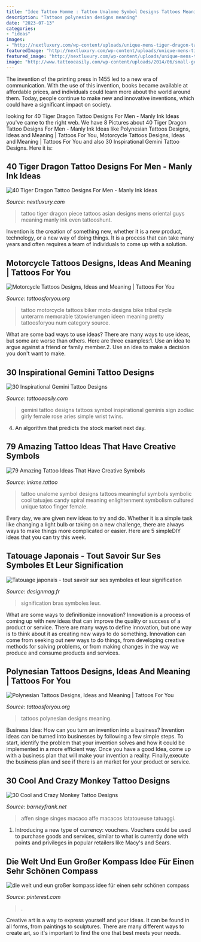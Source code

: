 ```yaml
---
title: "Idee Tattoo Homme : Tattoo Unalome Symbol Designs Tattoos Meaningful Symbols Symbolic Cool Tatuajes Candy Spiral Meaning Enlightenment Symbolism Cultured Unique Tatoo Finger Female"
description: "Tattoos polynesian designs meaning"
date: "2023-07-13"
categories:
- "ideas"
images:
- "http://nextluxury.com/wp-content/uploads/unique-mens-tiger-dragon-tattoos.jpg"
featuredImage: "http://nextluxury.com/wp-content/uploads/unique-mens-tiger-dragon-tattoos.jpg"
featured_image: "http://nextluxury.com/wp-content/uploads/unique-mens-tiger-dragon-tattoos.jpg"
image: "http://www.tattooeasily.com/wp-content/uploads/2014/06/small-gemini-tattoo-design.jpg"
---
```



The invention of the printing press in 1455 led to a new era of communication. With the use of this invention, books became available at affordable prices, and individuals could learn more about the world around them. Today, people continue to make new and innovative inventions, which could have a significant impact on society.

	

		
looking for 40 Tiger Dragon Tattoo Designs For Men - Manly Ink Ideas you've came to the right web. We have 8 Pictures about 40 Tiger Dragon Tattoo Designs For Men - Manly Ink Ideas like Polynesian Tattoos Designs, Ideas and Meaning | Tattoos For You, Motorcycle Tattoos Designs, Ideas and Meaning | Tattoos For You and also 30 Inspirational Gemini Tattoo Designs. Here it is:
		
    
## 40 Tiger Dragon Tattoo Designs For Men - Manly Ink Ideas

<img loading=lazy src="http://nextluxury.com/wp-content/uploads/unique-mens-tiger-dragon-tattoos.jpg" onerror="this.onerror=null;this.src='https://tse2.mm.bing.net/th?id=OIP.LRZk3UBIe6p9M7wgVBSptQHaJ4&amp;pid=15.1';" alt="40 Tiger Dragon Tattoo Designs For Men - Manly Ink Ideas">

_Source: nextluxury.com_

>tattoo tiger dragon piece tattoos asian designs mens oriental guys meaning manly ink even tattooshunt. 

	

Invention is the creation of something new, whether it is a new product, technology, or a new way of doing things. It is a process that can take many years and often requires a team of individuals to come up with a solution.

    
## Motorcycle Tattoos Designs, Ideas And Meaning | Tattoos For You

<img loading=lazy src="https://www.tattoosforyou.org/wp-content/uploads/2016/03/Motorcycle-Tattoo-Designs.jpg" onerror="this.onerror=null;this.src='https://tse3.mm.bing.net/th?id=OIP.RaOaIkS3UKLMQAvOZOjP4wHaFm&amp;pid=15.1';" alt="Motorcycle Tattoos Designs, Ideas and Meaning | Tattoos For You">

_Source: tattoosforyou.org_

>tattoo motorcycle tattoos biker moto designs bike tribal cycle unterarm memorable tätowierungen ideen meaning pretty tattoosforyou num category source. 

	

What are some bad ways to use ideas?
There are many ways to use ideas, but some are worse than others. Here are three examples:1. Use an idea to argue against a friend or family member.2. Use an idea to make a decision you don't want to make.
    
## 30 Inspirational Gemini Tattoo Designs

<img loading=lazy src="http://www.tattooeasily.com/wp-content/uploads/2014/06/small-gemini-tattoo-design.jpg" onerror="this.onerror=null;this.src='https://tse1.mm.bing.net/th?id=OIP.jx43hDfTztEM7CJ7-fC87AHaKO&amp;pid=15.1';" alt="30 Inspirational Gemini Tattoo Designs">

_Source: tattooeasily.com_

>gemini tattoo designs tattoos symbol inspirational geminis sign zodiac girly female rose aries simple wrist twins. 

	

4. An algorithm that predicts the stock market next day.

    
## 79 Amazing Tattoo Ideas That Have Creative Symbols

<img loading=lazy src="https://www.inkme.tattoo/wp-content/uploads/2016/12/symbol-tattoo-designs0351.jpg" onerror="this.onerror=null;this.src='https://tse1.mm.bing.net/th?id=OIP.wmbT-GFUbmpt5JJRRgZ-sgHaNK&amp;pid=15.1';" alt="79 Amazing Tattoo Ideas That Have Creative Symbols">

_Source: inkme.tattoo_

>tattoo unalome symbol designs tattoos meaningful symbols symbolic cool tatuajes candy spiral meaning enlightenment symbolism cultured unique tatoo finger female. 

	

Every day, we are given new ideas to try and do. Whether it is a simple task like changing a light bulb or taking on a new challenge, there are always ways to make things more complicated or easier. Here are 5 simpleDIY ideas that you can try this week.

    
## Tatouage Japonais - Tout Savoir Sur Ses Symboles Et Leur Signification

<img loading=lazy src="https://designmag.fr/wp-content/uploads/2017/05/tatouage-japonais-paysage-avant-bras-homme-idee.jpg" onerror="this.onerror=null;this.src='https://tse3.mm.bing.net/th?id=OIP.ahaIeIKcrGjNVNAGFNLG5wHaJ3&amp;pid=15.1';" alt="Tatouage japonais - tout savoir sur ses symboles et leur signification">

_Source: designmag.fr_

>signification bras symboles leur. 

	

What are some ways to definitionize innovation?
Innovation is a process of coming up with new ideas that can improve the quality or success of a product or service. There are many ways to define innovation, but one way is to think about it as creating new ways to do something. Innovation can come from seeking out new ways to do things, from developing creative methods for solving problems, or from making changes in the way we produce and consume products and services.

    
## Polynesian Tattoos Designs, Ideas And Meaning | Tattoos For You

<img loading=lazy src="http://www.tattoosforyou.org/wp-content/uploads/2013/09/Polynesian-Tattoos.jpg" onerror="this.onerror=null;this.src='https://tse3.mm.bing.net/th?id=OIP.EmwCV2k1Y8NgJN4B79DJnwHaJ4&amp;pid=15.1';" alt="Polynesian Tattoos Designs, Ideas and Meaning | Tattoos For You">

_Source: tattoosforyou.org_

>tattoos polynesian designs meaning. 

	

Business Idea: How can you turn an invention into a business?
Invention ideas can be turned into businesses by following a few simple steps. To start, identify the problem that your invention solves and how it could be implemented in a more efficient way. Once you have a good Idea, come up with a business plan that will make your invention a reality. Finally,execute the business plan and see if there is an market for your product or service.

    
## 30 Cool And Crazy Monkey Tattoo Designs

<img loading=lazy src="http://www.barneyfrank.net/wp-content/uploads/2014/01/monkey-tattoo-06.jpg" onerror="this.onerror=null;this.src='https://tse4.mm.bing.net/th?id=OIP.q7Hz4HWQSYVOY0NCmokuCwHaMw&amp;pid=15.1';" alt="30 Cool and Crazy Monkey Tattoo Designs">

_Source: barneyfrank.net_

>affen singe singes macaco affe macacos latatoueuse tatuaggi. 

	

1. Introducing a new type of currency: vouchers. Vouchers could be used to purchase goods and services, similar to what is currently done with points and privileges in popular retailers like Macy's and Sears. 

    
## Die Welt Und Eun Großer Kompass Idee Für Einen Sehr Schönen Compass

<img loading=lazy src="https://i.pinimg.com/736x/d0/62/78/d06278d6970fc625aea4d43ff0f3b89e.jpg" onerror="this.onerror=null;this.src='https://tse2.mm.bing.net/th?id=OIP.pO9y6ruqCAdSYKIOo5VAxgHaJ4&amp;pid=15.1';" alt="die welt und eun großer kompass idee für einen sehr schönen compass">

_Source: pinterest.com_

>. 

	

Creative art is a way to express yourself and your ideas. It can be found in all forms, from paintings to sculptures. There are many different ways to create art, so it's important to find the one that best meets your needs.


